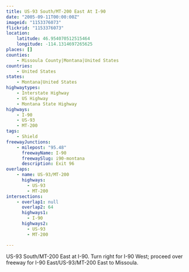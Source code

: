 ```yaml
---
title: US-93 South/MT-200 East At I-90
date: "2005-09-11T00:00:00Z"
imageid: "1153376073"
flickrid: "1153376073"
location:
    latitude: 46.954070512515464
    longitude: -114.1314697265625
places: []
counties:
    - Missoula County|Montana|United States
countries:
    - United States
states:
    - Montana|United States
highwaytypes:
    - Interstate Highway
    - US Highway
    - Montana State Highway
highways:
    - I-90
    - US-93
    - MT-200
tags:
    - Shield
freewayJunctions:
    - milepost: "95.48"
      freewayName: I-90
      freewaySlug: i90-montana
      description: Exit 96
overlaps:
    - name: US-93/MT-200
      highways:
        - US-93
        - MT-200
intersections:
    - overlap1: null
      overlap2: 64
      highways1:
        - I-90
      highways2:
        - US-93
        - MT-200

---
```

US-93 South/MT-200 East at I-90.  Turn right for I-90 West; proceed over freeway for I-90 East/US-93/MT-200 East to Missoula.
